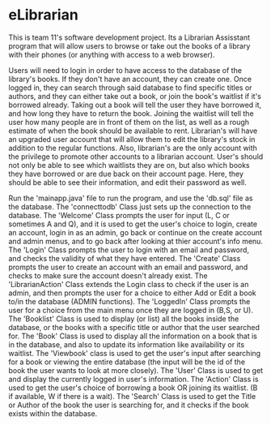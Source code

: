 # eLibrarian
This is team 11's software development project. Its a Librarian Assisstant program that will allow users to browse or take out the books of a library with their phones (or anything with access to a web browser). 

Users will need to login in order to have access to the database of the library's books. If they don't have an account, they can create one. Once logged in, they can search through said database to find specific titles or authors, and they can either take out a book, or join the book's waitlist if it's borrowed already. Taking out a book will tell the user they have borrowed it, and how long they have to return the book. Joining the waitlist will tell the user how many people are in front of them on the list, as well as a rough estimate of when the book should be available to rent. Librarian's will have an upgraded user account that will allow them to edit the library's stock in addition to the regular functions. Also, librarian's are the only account with the privilege to promote other accounts to a librarian account. User's should not only be able to see which waitlists they are on, but also which books they have borrowed or are due back on their account page. Here, they should be able to see their information, and edit their password as well.

Run the 'mainapp.java' file to run the program, and use the 'db.sql' file as the database.
The 'connecttodb' Class just sets up the connection to the database.
The 'Welcome' Class prompts the user for input (L, C or sometimes A and Q), and it is used to get the user's choice to login, create an account, login in as an admin, go back or continue on the create account and admin menus, and to go back after looking at thier account's info menu.
The 'Login' Class prompts the user to login with an email and password, and checks the validity of what they have entered.
The 'Create' Class prompts the user to create an account with an email and password, and checks to make sure the account doesn't already exist.
The 'LibrarianAction' Class extends the Login class to check if the user is an admin, and then prompts the user for a choice to either Add or Edit a book to/in the database (ADMIN functions).
The 'LoggedIn' Class prompts the user for a choice from the main menu once they are logged in (B,S, or U).
The 'Booklist' Class is used to display (or list) all the books inside the database, or the books with a specific title or author that the user searched for.
The 'Book' Class is used to display all the information on a book that is in the database, and also to update its information like availability or its waitlist.
The 'Viewbook' class is used to get the user's input after searching for a book or viewing the entire database (the input will be the id of the book the user wants to look at more closely).
The 'User' Class is used to get and display the currently logged in user's information.
The 'Action' Class is used to get the user's choice of borrowing a book OR joining its waitlist. (B if available, W if there is a wait).
The 'Search' Class is used to get the Title or Author of the book the user is searching for, and it checks if the book exists within the database.

